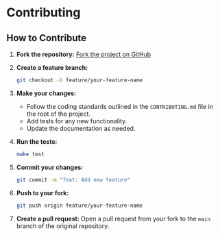 # Contributing

## How to Contribute

1.  **Fork the repository:**
    [Fork the project on GitHub](https://github.com/samsoir/youtube-webhook-handler/fork)

2.  **Create a feature branch:**
    ```bash
    git checkout -b feature/your-feature-name
    ```

3.  **Make your changes:**
    -   Follow the coding standards outlined in the `CONTRIBUTING.md` file in the root of the project.
    -   Add tests for any new functionality.
    -   Update the documentation as needed.

4.  **Run the tests:**
    ```bash
    make test
    ```

5.  **Commit your changes:**
    ```bash
    git commit -m "feat: Add new feature"
    ```

6.  **Push to your fork:**
    ```bash
    git push origin feature/your-feature-name
    ```

7.  **Create a pull request:**
    Open a pull request from your fork to the `main` branch of the original repository.
